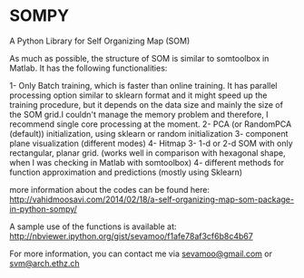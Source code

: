 SOMPY
=====

A Python Library for Self Organizing Map (SOM)

As much as possible, the structure of SOM is similar to somtoolbox in Matlab. It has the following functionalities:

1- Only Batch training, which is faster than online training. It has parallel processing option similar to sklearn format and it might speed up the training procedure, but it depends on the data size and mainly the size of the SOM grid.I couldn't manage the memory problem and therefore, I recommend single core processing at the moment.
2- PCA (or RandomPCA (default)) initialization, using sklearn or random initialization
3- component plane visualization (different modes)
4- Hitmap
3- 1-d or 2-d SOM with only rectangular, planar grid. (works well in comparison with hexagonal shape, when I was checking in Matlab with somtoolbox)
4- different methods for function approximation and predictions (mostly using Sklearn)

more information about the codes can be found here: http://vahidmoosavi.com/2014/02/18/a-self-organizing-map-som-package-in-python-sompy/

A sample use of the functions is available at: http://nbviewer.ipython.org/gist/sevamoo/f1afe78af3cf6b8c4b67

For more information, you can contact me via sevamoo@gmail.com or svm@arch.ethz.ch

